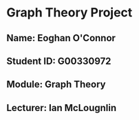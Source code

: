 # Graph Theory Project
## Name: Eoghan O'Connor
## Student ID: G00330972
## Module: Graph Theory
## Lecturer: Ian McLougnlin

